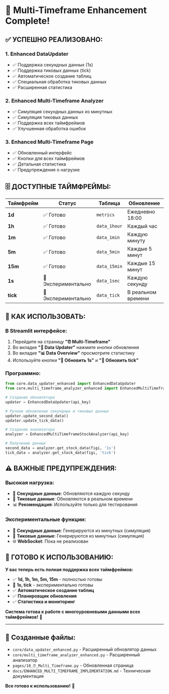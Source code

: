 # 🎉 Multi-Timeframe Enhancement Complete!

## ✅ **УСПЕШНО РЕАЛИЗОВАНО:**

### **1. Enhanced DataUpdater** 
- ✅ Поддержка секундных данных (1s)
- ✅ Поддержка тиковых данных (tick)
- ✅ Автоматическое создание таблиц
- ✅ Специальная обработка тиковых данных
- ✅ Расширенная статистика

### **2. Enhanced Multi-Timeframe Analyzer**
- ✅ Симуляция секундных данных из минутных
- ✅ Симуляция тиковых данных
- ✅ Поддержка всех таймфреймов
- ✅ Улучшенная обработка ошибок

### **3. Enhanced Multi-Timeframe Page**
- ✅ Обновленный интерфейс
- ✅ Кнопки для всех таймфреймов
- ✅ Детальная статистика
- ✅ Предупреждения о нагрузке

## 🗄️ **ДОСТУПНЫЕ ТАЙМФРЕЙМЫ:**

| Таймфрейм | Статус | Таблица | Обновление |
|-----------|--------|---------|------------|
| **1d** | ✅ Готово | `metrics` | Ежедневно 18:00 |
| **1h** | ✅ Готово | `data_1hour` | Каждый час |
| **1m** | ✅ Готово | `data_1min` | Каждую минуту |
| **5m** | ✅ Готово | `data_5min` | Каждые 5 минут |
| **15m** | ✅ Готово | `data_15min` | Каждые 15 минут |
| **1s** | 🧪 Экспериментально | `data_1sec` | Каждую секунду |
| **tick** | 🧪 Экспериментально | `data_tick` | В реальном времени |

## 🚀 **КАК ИСПОЛЬЗОВАТЬ:**

### **В Streamlit интерфейсе:**
1. Перейдите на страницу **"⏰ Multi-Timeframe"**
2. Во вкладке **"🔄 Data Updater"** нажмите кнопки обновления
3. Во вкладке **"📊 Data Overview"** просмотрите статистику
4. Используйте кнопки **"🔄 Обновить 1s"** и **"🔄 Обновить tick"**

### **Программно:**
```python
from core.data_updater_enhanced import EnhancedDataUpdater
from core.multi_timeframe_analyzer_enhanced import EnhancedMultiTimeframeStockAnalyzer

# Создание обновлятора
updater = EnhancedDataUpdater(api_key)

# Ручное обновление секундных и тиковых данных
updater.update_second_data()
updater.update_tick_data()

# Создание анализатора
analyzer = EnhancedMultiTimeframeStockAnalyzer(api_key)

# Получение данных
second_data = analyzer.get_stock_data(figi, '1s')
tick_data = analyzer.get_stock_data(figi, 'tick')
```

## ⚠️ **ВАЖНЫЕ ПРЕДУПРЕЖДЕНИЯ:**

### **Высокая нагрузка:**
- 🚨 **Секундные данные**: Обновляются каждую секунду
- 🚨 **Тиковые данные**: Обновляются в реальном времени
- 📊 **Рекомендация**: Используйте только для тестирования

### **Экспериментальные функции:**
- 🔬 **Секундные данные**: Генерируются из минутных (симуляция)
- 🔬 **Тиковые данные**: Генерируются из минутных (симуляция)
- 🌐 **WebSocket**: Пока не реализован

## 🎯 **ГОТОВО К ИСПОЛЬЗОВАНИЮ:**

**У вас теперь есть полная поддержка всех таймфреймов:**
- ✅ **1d, 1h, 1m, 5m, 15m** - полностью готовы
- 🧪 **1s, tick** - экспериментально готовы
- ✅ **Автоматическое создание таблиц**
- ✅ **Планировщик обновления**
- ✅ **Статистика и мониторинг**

**Система готова к работе с многоуровневыми данными всех таймфреймов!** 🚀

---

## 📁 **Созданные файлы:**
- `core/data_updater_enhanced.py` - Расширенный обновлятор данных
- `core/multi_timeframe_analyzer_enhanced.py` - Расширенный анализатор
- `pages/18_⏰_Multi_Timeframe.py` - Обновленная страница
- `docs/ENHANCED_MULTI_TIMEFRAME_IMPLEMENTATION.md` - Техническая документация

**Все готово к использованию!** 🎉
